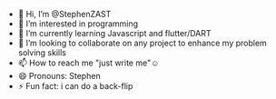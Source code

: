 - 👋 Hi, I’m @StephenZAST
- 👀 I’m interested in programming
- 🌱 I’m currently learning Javascript and flutter/DART
- 💞️ I’m looking to collaborate on any project to enhance my problem solving skills
- 📫 How to reach me "just write me"☺️
- 😄 Pronouns: Stephen
- ⚡ Fun fact: i can do a back-flip

<!---
StephenZAST/StephenZAST is a ✨ special ✨ repository because its `README.md` (this file) appears on your GitHub profile.
You can click the Preview link to take a look at your changes.
--->
